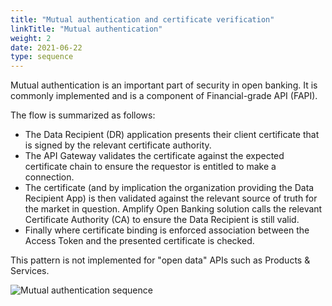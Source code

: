 ```yaml
---
title: "Mutual authentication and certificate verification"
linkTitle: "Mutual authentication"
weight: 2
date: 2021-06-22
type: sequence
---
```


Mutual authentication is an important part of security in open banking. It is commonly implemented and is a component of Financial-grade API (FAPI).

The flow is summarized as follows:

* The Data Recipient (DR) application presents their client certificate that is signed by the relevant certificate authority.
* The API Gateway validates the certificate against the expected certificate chain to ensure the requestor is entitled to make a connection.
* The certificate (and by implication the organization providing the Data Recipient App) is then validated against the relevant source of truth for the market in question. Amplify Open Banking solution calls the relevant Certificate Authority (CA) to ensure the Data Recipient is still valid.
* Finally where certificate binding is enforced association between the Access Token and the presented certificate is checked.

This pattern is not implemented for "open data" APIs such as Products & Services.

![Mutual authentication sequence](/Images/Mutual_Authentication_Sequence.svg)
